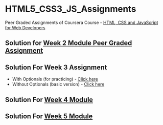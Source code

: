 # HTML5_CSS3_JS_Assignments
Peer Graded Assignments of Coursera Course - [HTML, CSS and JavaScript for Web Developers](https://www.coursera.org/learn/html-css-javascript-for-web-developers/home/welcome)

## Solution for **[Week 2 Module Peer Graded Assignment](https://sasank09.github.io/HTML5_CSS3_JS_Assignments/Module2/index.html)**

## Solution For **Week 3 Assignment**
  *  With Optionals (for practicing)      - [Click here](https://sasank09.github.io/HTML5_CSS3_JS_Assignments/Module3/index.html)
  *  Without Optionals (basic version)    - [Click here](https://sasank09.github.io/HTML5_CSS3_JS_Assignments/Module3/index_basic.html)

## Solution For **[Week 4 Module](https://sasank09.github.io/HTML5_CSS3_JS_Assignments/Module4/index.html)**

## Solution For **[Week 5 Module](https://sasank09.github.io/HTML5_CSS3_JS_Assignments/Module5/index.html)**



